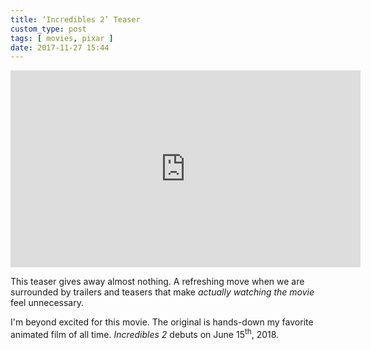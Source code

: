 ```yaml
---
title: ‘Incredibles 2’ Teaser
custom_type: post
tags: [ movies, pixar ]
date: 2017-11-27 15:44
---
```


<div class="iframe-container">
<iframe width="560" height="315" src="https://www.youtube.com/embed/ZJDMWVZta3M" frameborder="0" allowfullscreen></iframe>
</div>

This teaser gives away almost nothing. A refreshing move when we are surrounded by trailers and teasers that make *actually watching the movie* feel unnecessary.

I'm beyond excited for this movie. The original is hands-down my favorite animated film of all time. *Incredibles 2* debuts on June 15<sup>th</sup>, 2018.